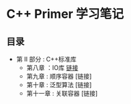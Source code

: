 # C++ Primer 学习笔记

## 目录

- 第 II 部分 : C++标准库
  - 第八章 ：IO库 [链接](https://github.com/lzy2022cg/C-Primer/blob/main/Node/8.1.md)
  - 第九章 : 顺序容器 [链接]
  - 第十章 : 泛型算法 [链接]
  - 第十一章 : 关联容器 [链接]

